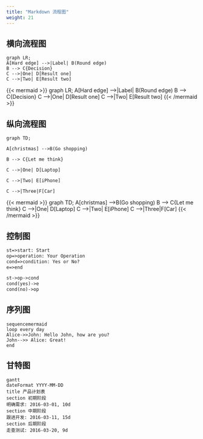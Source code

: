 ```yaml
---
title: "Markdown 流程图"
weight: 21
---
```


## 横向流程图

```
graph LR;
A[Hard edge] -->|Label| B(Round edge)
B --> C{Decision}
C -->|One| D[Result one]
C -->|Two| E[Result two]
```

{{< mermaid >}}
graph LR;
A[Hard edge] -->|Label| B(Round edge)
B --> C{Decision}
C -->|One| D[Result one]
C -->|Two| E[Result two]
{{< /mermaid >}}

## 纵向流程图

```
graph TD;

A[christmas] -->B(Go shopping)

B --> C{Let me think}

C -->|One| D[Laptop]

C -->|Two| E[iPhone]

C -->|Three|F[Car]
```

{{< mermaid >}}
graph TD;
A[christmas] -->B(Go shopping)
B --> C{Let me think}
C -->|One| D[Laptop]
C -->|Two| E[iPhone]
C -->|Three|F[Car]
{{< /mermaid >}}

## 控制图

```markdown
st=>start: Start
op=>operation: Your Operation
cond=>condition: Yes or No?
e=>end

st->op->cond
cond(yes)->e
cond(no)->op
```

## 序列图

```
sequencemermaid
loop every day
Alice->>John: Hello John, how are you?
John-->> Alice: Great!
end
```

## 甘特图

```
gantt
dateFormat YYYY-MM-DD
title 产品计划表
section 初期阶段
明确需求: 2016-03-01, 10d
section 中期阶段
跟进开发: 2016-03-11, 15d
section 后期阶段
走查测试: 2016-03-20, 9d
```